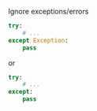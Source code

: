 

Ignore exceptions/errors

```python
try:
    # ...
except Exception: 
    pass
```

or

```python
try:
    # ...
except: 
    pass
```

